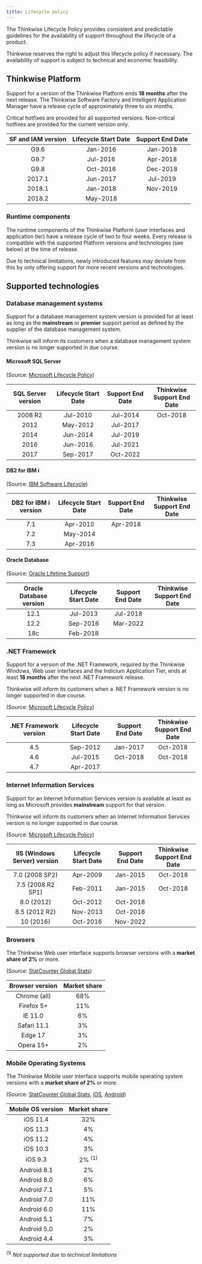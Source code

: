 ```yaml
---
title: Lifecycle policy
---
```


The Thinkwise Lifecycle Policy provides consistent and predictable guidelines for the availability of support throughout the lifecycle of a product.

Thinkwise reserves the right to adjust this lifecycle policy if necessary. The availability of support is subject to technical and economic feasibility.

## Thinkwise Platform

Support for a version of the Thinkwise Platform ends **18 months** after the next release. The Thinkwise Software Factory and Intelligent Application Manager have a release cycle of approximately three to six months.

Critical hotfixes are provided for all supported versions. Non-critical hotfixes are provided for the current version only.

| **SF and IAM version** | **Lifecycle Start Date** | **Support End Date** |
| :--------------------: | :----------------------: | :------------------: |
|          G9.6          |         Jan-2016         |       Jan-2018       |
|          G9.7          |         Jul-2016         |       Apr-2018       |
|          G9.8          |         Oct-2016         |       Dec-2018       |
|         2017.1         |         Jun-2017         |       Jul-2019       |
|         2018.1         |         Jan-2018         |       Nov-2019       |
|         2018.2         |         May-2018         |                      |

### Runtime components

The runtime components of the Thinkwise Platform (user interfaces and application tier) have a release cycle of two to four weeks. Every release is compatible with the supported Platform versions and technologies (see below) at the time of release.

Due to technical limitations, newly introduced features may deviate from this by only offering support for more recent versions and technologies.

## Supported technologies

### Database management systems

Support for a database management system version is provided for at least as long as the **mainstream** or **premier** support period as defined by the supplier of the database management system.

Thinkwise will inform its customers when a database management system version is no longer supported in due course.

#### Microsoft SQL Server

(Source: [Microsoft Lifecycle Policy](https://support.microsoft.com/en-us/hub/4095338/microsoft-lifecycle-policy))

| **SQL Server version** | **Lifecycle Start Date** | **Support End Date** | Thinkwise<br>Support End Date |
| :--------------------: | :----------------------: | :------------------: | :---------------------------: |
|        2008 R2         |         Jul-2010         |       Jul-2014       |           Oct-2018            |
|          2012          |         May-2012         |       Jul-2017       |                               |
|          2014          |         Jun-2014         |       Jul-2019       |                               |
|          2016          |         Jun-2016         |       Jul-2021       |                               |
|          2017          |         Sep-2017         |       Oct-2022       |                               |

#### DB2 for IBM i

(Source: [IBM Software Lifecycle](https://www-01.ibm.com/software/support/lifecycleapp/PLCSearch.wss?q=%22ibm+i%22))

| **DB2 for IBM i version** | **Lifecycle Start Date** | **Support End Date** | Thinkwise<br>Support End Date |
| :-----------------------: | :----------------------: | :------------------: | :---------------------------: |
|            7.1            |         Apr-2010         |       Apr-2018       |                               |
|            7.2            |         May-2014         |                      |                               |
|            7.3            |         Apr-2016         |                      |                               |

#### Oracle Database

(Source: [Oracle Lifetime Support](http://www.oracle.com/us/support/library/lsp-tech-chart-069290.pdf))

| **Oracle Database version** | **Lifecycle Start Date** | **Support End Date** | Thinkwise<br>Support End Date |
| :-------------------------: | :----------------------: | :------------------: | :---------------------------: |
|            12.1             |         Jul-2013         |       Jul-2018       |                               |
|            12.2             |         Sep-2016         |       Mar-2022       |                               |
|             18c             |         Feb-2018         |                      |                               |

### .NET Framework

Support for a version of the .NET Framework, required by the Thinkwise Windows, Web user interfaces and the Indicium Application Tier, ends at least **18 months** after the next .NET Framework release.

Thinkwise will inform its customers when a .NET Framework version is no longer supported in due course.

(Source: [Microsoft Lifecycle Policy](https://support.microsoft.com/en-us/hub/4095338/microsoft-lifecycle-policy))

| **.NET Framework version** | **Lifecycle Start Date** | **Support End Date** | Thinkwise<br>Support End Date |
| :------------------------: | :----------------------: | :------------------: | :---------------------------: |
|            4.5             |         Sep-2012         |       Jan-2017       |           Oct-2018            |
|            4.6             |         Jul-2015         |       Oct-2018       |           Oct-2018            |
|            4.7             |         Apr-2017         |                      |                               |

### Internet Information Services

Support for an Internet Information Services version is available at least as long as Microsoft provides **mainstream** support for that version.

Thinkwise will inform its customers when an Internet Information Services version is no longer supported in due course.

(Source: [Microsoft Lifecycle Policy](https://support.microsoft.com/en-us/hub/4095338/microsoft-lifecycle-policy))

| **IIS (Windows Server) version** | **Lifecycle Start Date** | **Support End Date** | Thinkwise<br>Support End Date |
| :------------------------------: | :----------------------: | :------------------: | :---------------------------: |
|          7.0 (2008 SP2)          |         Apr-2009         |       Jan-2015       |           Oct-2018            |
|        7.5 (2008 R2 SP1)         |         Feb-2011         |       Jan-2015       |           Oct-2018            |
|            8.0 (2012)            |         Oct-2012         |       Oct-2018       |                               |
|          8.5 (2012 R2)           |         Nov-2013         |       Oct-2018       |                               |
|            10 (2016)             |         Oct-2016         |       Nov-2022       |                               |

### Browsers

The Thinkwise Web user interface supports browser versions with a **market share of 2%** or more. 

(Source: [StatCounter Global Stats](http://gs.statcounter.com/browser-version-partially-combined-market-share/desktop/worldwide/#monthly-201808-201808-bar))

| **Browser version** | **Market share** |
| :-----------------: | :--------------: |
|    Chrome (all)     |       68%        |
|     Firefox 5+      |       11%        |
|       IE 11.0       |        6%        |
|     Safari 11.1     |        3%        |
|       Edge 17       |        3%        |
|      Opera 15+      |        2%        |

### Mobile Operating Systems

The Thinkwise Mobile user interface supports mobile operating system versions with a **market share of 2%** or more. 

(Source: [StatCounter Global Stats](http://gs.statcounter.com/os-market-share/mobile-tablet/worldwide/#monthly-201808-201808-bar), [iOS](http://gs.statcounter.com/ios-version-market-share/mobile-tablet/worldwide/#monthly-201808-201808-bar), [Android](http://gs.statcounter.com/android-version-market-share/mobile-tablet/worldwide/#monthly-201808-201808-bar))

| **Mobile OS version** | **Market share**  |
| :-------------------: | :---------------: |
|       iOS 11.4        |        32%        |
|       iOS 11.3        |        4%         |
|       iOS 11.2        |        4%         |
|       iOS 10.3        |        3%         |
|        iOS 9.3        | 2% <sup>(1)</sup> |
|      Android 8.1      |        2%         |
|      Android 8.0      |        6%         |
|      Android 7.1      |        5%         |
|      Android 7.0      |        11%        |
|      Android 6.0      |        11%        |
|      Android 5.1      |        7%         |
|      Android 5.0      |        2%         |
|      Android 4.4      |        3%         |

<sup>(1)</sup> *Not supported due to technical limitations*